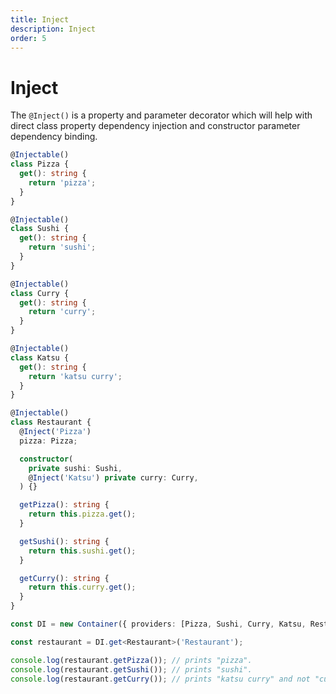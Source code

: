 ```yaml
---
title: Inject
description: Inject
order: 5
---
```


# Inject

The `@Inject()` is a property and parameter decorator which will help with direct class property dependency injection and
constructor parameter dependency binding.

```typescript
@Injectable()
class Pizza {
  get(): string {
    return 'pizza';
  }
}

@Injectable()
class Sushi {
  get(): string {
    return 'sushi';
  }
}

@Injectable()
class Curry {
  get(): string {
    return 'curry';
  }
}

@Injectable()
class Katsu {
  get(): string {
    return 'katsu curry';
  }
}

@Injectable()
class Restaurant {
  @Inject('Pizza')
  pizza: Pizza;

  constructor(
    private sushi: Sushi,
    @Inject('Katsu') private curry: Curry,
  ) {}

  getPizza(): string {
    return this.pizza.get();
  }

  getSushi(): string {
    return this.sushi.get();
  }

  getCurry(): string {
    return this.curry.get();
  }
}

const DI = new Container({ providers: [Pizza, Sushi, Curry, Katsu, Restaurant] });

const restaurant = DI.get<Restaurant>('Restaurant');

console.log(restaurant.getPizza()); // prints "pizza".
console.log(restaurant.getSushi()); // prints "sushi".
console.log(restaurant.getCurry()); // prints "katsu curry" and not "curry".
```
